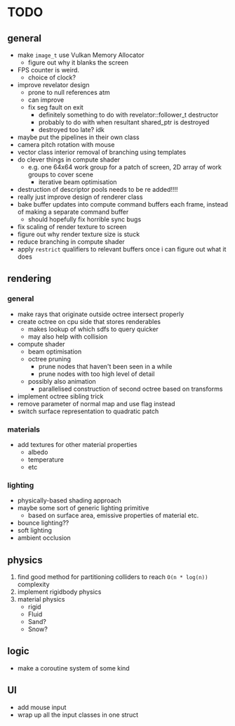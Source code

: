 # TODO

## general

* make `image_t` use Vulkan Memory Allocator 
    * figure out why it blanks the screen
* FPS counter is weird.
    * choice of clock?
* improve revelator design
    * prone to null references atm
    * can improve
    * fix seg fault on exit
        * definitely something to do with revelator<T>::follower_t destructor
        * probably to do with when resultant shared_ptr is destroyed 
        * destroyed too late? idk
* maybe put the pipelines in their own class
* camera pitch rotation with mouse
* vector class interior removal of branching using templates
* do clever things in compute shader
    * e.g. one 64x64 work group for a patch of screen, 2D array of work groups to cover scene
        * iterative beam optimisation
* destruction of descriptor pools needs to be re added!!!!
* really just improve design of renderer class
* bake buffer updates into compute command buffers each frame, instead of making a separate command buffer
    * should hopefully fix horrible sync bugs 
* fix scaling of render texture to screen
* figure out why render texture size is stuck
* reduce branching in compute shader
* apply `restrict` qualifiers to relevant buffers once i can figure out what it does

## rendering

### general
* make rays that originate outside octree intersect properly
* create octree on cpu side that stores renderables
    * makes lookup of which sdfs to query quicker
    * may also help with collision
* compute shader
    * beam optimisation
    * octree pruning
        * prune nodes that haven't been seen in a while
        * prune nodes with too high level of detail 
    * possibly also animation
        * parallelised construction of second octree based on transforms
* implement octree sibling trick
* remove parameter of normal map and use flag instead 
* switch surface representation to quadratic patch

### materials
* add textures for other material properties
    * albedo
    * temperature
    * etc

### lighting
* physically-based shading approach
* maybe some sort of generic lighting primitive
    * based on surface area, emissive properties of material etc.
* bounce lighting??
* soft lighting
* ambient occlusion

## physics
1. find good method for partitioning colliders to reach `O(n * log(n))` complexity
2. implement rigidbody physics
3. material physics
    * rigid
    * Fluid
    * Sand?
    * Snow?

## logic
* make a coroutine system of some kind

## UI
* add mouse input
* wrap up all the input classes in one struct
